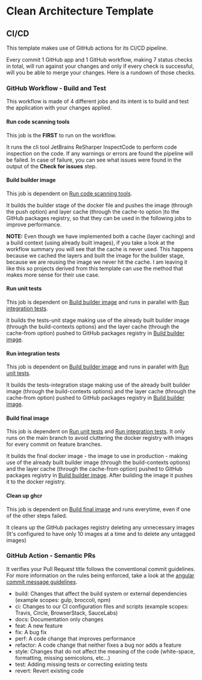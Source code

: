 # Clean Architecture Template

## CI/CD

This template makes use of GitHub actions for its CI/CD pipeline.

Every commit 1 GitHub app and 1 GitHub workflow, making 7 status checks in total, will run against your changes and
only if every check is successful, will you be able to merge your changes. Here is a rundown of those checks.

### GitHub Workflow - Build and Test

This workflow is made of 4 different jobs and its intent is to build and test the application with your changes applied.

#### Run code scanning tools

This job is the **FIRST** to run on the workflow.

It runs the cli tool JetBrains ReSharper InspectCode to perform code inspection on the code. If any warnings or errors
are found the pipeline will be failed. In case of failure, you can see what issues were found in the output of the
**Check for issues** step.

#### Build builder image

This job is dependent on [Run code scanning tools](#run-code-scanning-tools).

It builds the builder stage of the docker file and pushes the image (through the push option) and layer cache (through
the cache-to option )to the GitHub packages registry, so that they can be used in the following jobs to improve
performance.

**NOTE:** Even though we have implemented both a cache (layer caching) and a build context (using already built images),
if you take a look at the workflow summary you will see that the cache is never used. This happens because we cached
the layers and built the image for the builder stage, because we are reusing the image we never hit the cache. I am
leaving it like this so projects derived from this template can use the method that makes more sense for their use case.

#### Run unit tests

This job is dependent on [Build builder image](#build-builder-image) and runs in parallel
with [Run integration tests](#run-integration-tests).

It builds the tests-unit stage making use of the already built builder image (through the build-contexts options) and
the layer cache (through the cache-from option) pushed to GitHub packages registry
in [Build builder image](#build-builder-image).

#### Run integration tests

This job is dependent on [Build builder image](#build-builder-image) and runs in parallel
with [Run unit tests](#run-unit-tests).

It builds the tests-integration stage making use of the already built builder image (through the build-contexts options)
and the layer cache (through the cache-from option) pushed to GitHub packages registry
in [Build builder image](#build-builder-image).

#### Build final image

This job is dependent on [Run unit tests](#run-unit-tests) and [Run integration tests](#run-integration-tests). It only
runs on the main branch to avoid
cluttering the docker registry with images for every commit on feature branches.

It builds the final docker image - the image to use in production - making use of the already built builder image
(through the build-contexts options) and the layer cache (through the cache-from option) pushed to GitHub packages
registry in [Build builder image](#build-builder-image). After building the image it pushes it to the docker registry.

#### Clean up ghcr

This job is dependent on [Build final image](#build-final-image) and runs everytime, even if one of the other steps
failed.

It cleans up the GitHub packages registry deleting any unnecessary images (It's configured to have only 10 images at a
time and to delete any untagged images)

### GitHub Action - Semantic PRs

It verifies your Pull Request title follows the conventional commit guidelines. For more information on the rules being
enforced, take a look at
the [angular commit message guidelines](https://github.com/angular/angular/blob/22b96b9/CONTRIBUTING.md#-commit-message-guidelines).

- build: Changes that affect the build system or external dependencies (example scopes: gulp, broccoli, npm)
- ci: Changes to our CI configuration files and scripts (example scopes: Travis, Circle, BrowserStack, SauceLabs)
- docs: Documentation only changes
- feat: A new feature
- fix: A bug fix
- perf: A code change that improves performance
- refactor: A code change that neither fixes a bug nor adds a feature
- style: Changes that do not affect the meaning of the code (white-space, formatting, missing semicolons, etc...)
- test: Adding missing tests or correcting existing tests
- revert: Revert existing code
